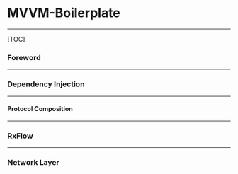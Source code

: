 # MVVM-Boilerplate

--------

[TOC]

### Foreword

-------



### Dependency Injection

-------



#### Protocol Composition

--------



### RxFlow

--------

### Network Layer
